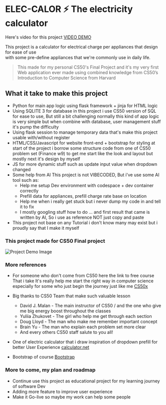 # ELEC-CALOR ⚡ The electricity calculator

Here's video for this project [VIDEO DEMO](https://youtu.be/BXhcsjSvqO4)

This project is a calculator for electrical charge per appliances that design for ease of use\
with some pre-define appliances that we're commonly use in daily life.

> This made for my personal CS50's Final Project and it's my very first Web application ever made using combined knowledge from CS50’s Introduction to Computer Science from Harvard

## What it take to make this project

- Python for main app logic using flask framework + jinja for HTML logic
- Using SQLITE 3 for database in this project i use CS50 version of SQL for ease to use, But still a bit challenging normally this kind of app logic is very simple but when combine with database, user management stuff it's pump the difficulty
- Using flask session to manage temporary data that's make this project usable with/without register
- HTML/CSS/Javascript for website front-end + bootstrap for styling at start of the project i borrow some structure code from one of CS50 problem set (Finance w9) to get me start like the look and layout but mostly next it's design by myself
- JS for more dynamic stuff such as update input value when dropdown changed
- Some help from AI This project is not VIBECODED, But i've use some AI tool such as:
  - Help me setup Dev environment with codespace + dev container correctly
  - Prefill data for appliances, prefill charge rate base on location
  - Help me when i really get stuck but i never dump my code in and tell it to fix
  - I mostly googling stuff how to do ... and first result that came is written by AI, So i use as reference NOT just copy and paste
- This project not base on any Tutorial i don't know many may exist but i proudly say that I make it myself

### This project made for CS50 Final project


![Project Demo Image](https://github.com/Tong-ST/small_project/blob/main/project/static/img/elec_calor_home_img.png)

### More references

- For someone who don't come from CS50 here the link to free course That i take It's really help me start the right way in computer science especially for some who just begin the journey just like me [CS50x](https://cs50.harvard.edu/)

- Big thanks to CS50 Team that make such valuable lesson
  - David J. Malan - The main instructor of CS50 / and the one who give me big energy boost throughout the classes
  - Yuliia Zhukovet - The girl who help me get through each section
  - Doug Lloyd - The man who make me remember important concept
  - Brain Yu - The man who explain each problem set more clear
  - And every others CS50 staff salute to you all!

- One of electric calculator that i draw inspiration of dropdown prefill for better User Experience [calculator.net](https://www.calculator.net/electricity-calculator.html)

- Bootstrap of course [Bootstrap](https://getbootstrap.com/)

### More to come, my plan and roadmap

- Continue use this project as educational project for my learning journey of software Dev
- Adding more feature to improve user experience
- Make it Go-live so maybe my work can help some people
